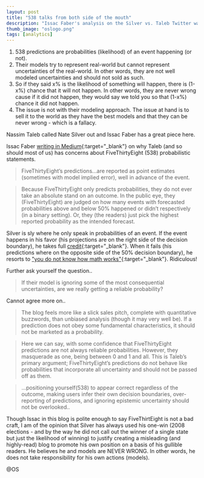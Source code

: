 ```yaml
---
layout: post
title: "538 talks from both side of the mouth"
description: "Issac Faber's analysis on the Silver vs. Taleb Twitter war"
thumb_image: "oslogo.png"
tags: [analytics]
---
```



1. 538 predictions are probabilities (likelihood) of an event happening (or not).
2. Their models try to represent real-world but cannot represent uncertainties of the real-world. In other words, they are not well modeled uncertainties and should not sold as such.
3. So if they said x% is the likelihood of something will happen, there is (1-x%) chance that it will not happen. In other words, they are never wrong cause if it did not happen, they would say we told you so that (1-x%) chance it did not happen.
4. The issue is not with their modeling approach. The issue at hand is to sell it to the world as they have the best models and that they can be never wrong - which is a fallacy.

Nassim Taleb called Nate Silver out and Issac Faber has a great piece here.

Issac Faber [writing in Medium](https://towardsdatascience.com/why-you-should-care-about-the-nate-silver-vs-nassim-taleb-twitter-war-a581dce1f5fc){:target="_blank"} on why Taleb (and so should most of us) has concerns about FiveThirtyEight (538) probabilistic statements.

>FiveThirtyEight’s predictions...are reported as point estimates (sometimes with model implied error), well in advance of the event.

>Because FiveThirtyEight only predicts probabilities, they do not ever take an absolute stand on an outcome. In the public eye, they (FiveThirtyEight) are judged on how many events with forecasted probabilities above and below 50% happened or didn’t respectively (in a binary setting). Or, they (the readers) just pick the highest reported probability as the intended forecast.

Silver is sly where he only speak in probabilities of an event. If the event happens in his favor (his projections are on the right side of the decision boundary), he takes full [credit](http://content.time.com/time/specials/packages/article/0,28804,1894410_1893209_1893477,00.html){:target="_blank"}. When it fails (his predictions where on the opposite side of the 50% decision boundary), he resorts to ["you do not know how math works"](https://twitter.com/NateSilver538/status/1059149034693316608){:target="_blank"}. Ridiculous!

Further ask yourself the question..
>If their model is ignoring some of the most consequential uncertainties, are we really getting a reliable probability?

Cannot agree more on..
>The blog feels more like a slick sales pitch, complete with quantitative buzzwords, than unbiased analysis (though it may very well be). If a prediction does not obey some fundamental characteristics, it should not be marketed as a probability.

>Here we can say, with some confidence that FiveThirtyEight predictions are not always reliable probabilities. However, they masquerade as one, being between 0 and 1 and all. This is Taleb’s primary argument; FiveThirtyEight’s predictions do not behave like probabilities that incorporate all uncertainty and should not be passed off as them.

>...positioning yourself(538) to appear correct regardless of the outcome, making users infer their own decision boundaries, over-reporting of predictions, and ignoring epistemic uncertainty should not be overlooked..

Though Issac in this blog is polite enough to say FiveThirtEight is not a bad craft, I am of the opinion that Silver has always used his one-win (2008 elections - and by the way he did not call out the winner of a single state but just the likelihood of winning) to justify creating a misleading (and highly-read) blog to promote his own position on a basis of his gullible readers. He believes he and models are NEVER WRONG. In other words, he does not take responsibility for his own actions (models). 

@OS


